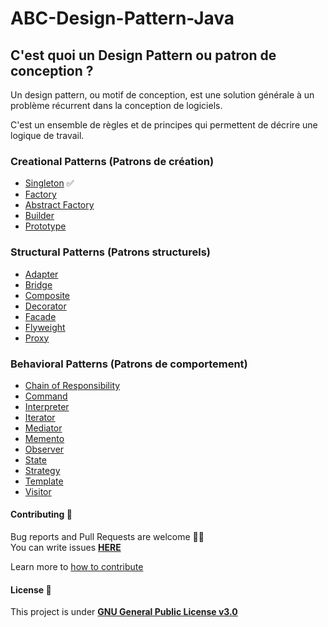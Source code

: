 # ABC-Design-Pattern-Java

## C'est quoi un Design Pattern ou patron de conception ?
Un design pattern, ou motif de conception, est une solution générale à un problème récurrent dans la conception de logiciels.

C'est un ensemble de règles et de principes qui permettent de décrire une logique de travail.
    


### Creational Patterns (Patrons de création)
- [Singleton](/Creational%20Patterns/Singleton.md) ✅
- [Factory](/Creational%20Patterns/Factory.md)
- [Abstract Factory](/Creational%20Patterns/Abstract-Factory.md)
- [Builder](/Creational%20Patterns/Builder.md)
- [Prototype](/Creational%20Patterns/Prototype.md)

### Structural Patterns (Patrons structurels)
- [Adapter](/Structural%20Patterns/Adapter.md)
- [Bridge](/Structural%20Patterns/Bridge.md)
- [Composite](/Structural%20Patterns/Composite.md)
- [Decorator](/Structural%20Patterns/Decorator.md)
- [Facade](/Structural%20Patterns/Facade.md)
- [Flyweight](/Structural%20Patterns/Flyweight.md)
- [Proxy](/Structural%20Patterns/Proxy.md)

### Behavioral Patterns (Patrons de comportement)
- [Chain of Responsibility](/Behavioral%20Patterns/Chain-of-Responsibility.md)
- [Command](/Behavioral%20Patterns/Command.md)
- [Interpreter](/Behavioral%20Patterns/Interpreter.md)
- [Iterator](/Behavioral%20Patterns/Iterator.md)
- [Mediator](/Behavioral%20Patterns/Mediator.md)
- [Memento](/Behavioral%20Patterns/Memento.md)
- [Observer](/Behavioral%20Patterns/Observer.md)
- [State](/Behavioral%20Patterns/State.md)
- [Strategy](/Behavioral%20Patterns/Strategy.md)
- [Template](/Behavioral%20Patterns/Template.md)
- [Visitor](/Behavioral%20Patterns/Visitor.md)

#### Contributing 🤝

Bug reports and Pull Requests are welcome 👋🏽  
You can write issues **[HERE](https://github.com/honorableCon/ABC-Design-Pattern-Java/issues)**

Learn more to [how to contribute](/CONTRIBUTING.md)

#### License 🔖

This project is under **[GNU General Public License v3.0](/LICENSE.md)**
